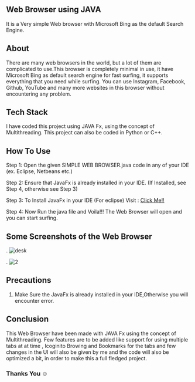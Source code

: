 ## Web Browser using JAVA
It is a Very simple Web browser with Microsoft Bing as the default Search Engine.


## About
There are many web browsers in the world, but a lot of them are complicated to use.This browser is completely minimal in use, it have Microsoft Bing as default search engine for fast surfing, it supports everything that you need while surfing. You can use Instagram, Facebook, Github, YouTube and many more websites in this browser without encountering any problem.

## Tech Stack
I have coded this project using JAVA Fx, using the concept of Multithreading.
This project can also be coded in Python or C++.

## How To Use

Step 1: Open the given SIMPLE WEB BROWSER.java code in any of your IDE (ex. Eclipse, Netbeans etc.)

Step 2: Ensure that JavaFx is already installed in your IDE.
         (If Installed, see Step 4, otherwise see Step 3)
         
Step 3: To Install JavaFx in your IDE (For eclipse)
        Visit : [Click Me!!](https://www.javatpoint.com/javafx-with-eclipse)
        
Step 4: Now Run the java file and Voila!!! The Web Browser will open and you can start surfing.

## Some Screenshots of the Web Browser
.
    ![desk](https://user-images.githubusercontent.com/53295960/124376564-34f3e800-dcc5-11eb-8395-eb3aff08b8a4.JPG)

.
    ![2](https://user-images.githubusercontent.com/53295960/124376575-463cf480-dcc5-11eb-9804-d0150df773af.JPG)

## Precautions
 1. Make Sure the JavaFx is already installed in your IDE,Otherwise you will encounter error.

## Conclusion
This Web Browser have been made with JAVA Fx using the concept of Multithreading. Few features are to be added like support for using multiple tabs at at time , Icoginito Browing and Bookmarks for the tabs and few changes in the UI will also be given by me and the code will also be optimized a bit, in order to make this a full fledged project.
 
### Thanks You :relaxed:

